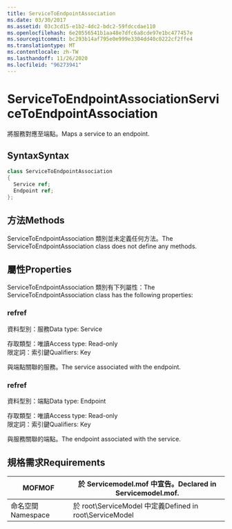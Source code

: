 ```yaml
---
title: ServiceToEndpointAssociation
ms.date: 03/30/2017
ms.assetid: 03c3cd15-e1b2-4dc2-bdc2-59fdccdae110
ms.openlocfilehash: 6e20556541b1aa48e7dfc6a8cde97e1bc477457e
ms.sourcegitcommit: bc293b14af795e0e999e3304dd40c0222cf2ffe4
ms.translationtype: MT
ms.contentlocale: zh-TW
ms.lasthandoff: 11/26/2020
ms.locfileid: "96273941"
---
```

# <a name="servicetoendpointassociation"></a><span data-ttu-id="022ce-102">ServiceToEndpointAssociation</span><span class="sxs-lookup"><span data-stu-id="022ce-102">ServiceToEndpointAssociation</span></span>

<span data-ttu-id="022ce-103">將服務對應至端點。</span><span class="sxs-lookup"><span data-stu-id="022ce-103">Maps a service to an endpoint.</span></span>  
  
## <a name="syntax"></a><span data-ttu-id="022ce-104">Syntax</span><span class="sxs-lookup"><span data-stu-id="022ce-104">Syntax</span></span>  
  
```csharp
class ServiceToEndpointAssociation  
{  
  Service ref;  
  Endpoint ref;  
};  
```  
  
## <a name="methods"></a><span data-ttu-id="022ce-105">方法</span><span class="sxs-lookup"><span data-stu-id="022ce-105">Methods</span></span>  

 <span data-ttu-id="022ce-106">ServiceToEndpointAssociation 類別並未定義任何方法。</span><span class="sxs-lookup"><span data-stu-id="022ce-106">The ServiceToEndpointAssociation class does not define any methods.</span></span>  
  
## <a name="properties"></a><span data-ttu-id="022ce-107">屬性</span><span class="sxs-lookup"><span data-stu-id="022ce-107">Properties</span></span>  

 <span data-ttu-id="022ce-108">ServiceToEndpointAssociation 類別有下列屬性：</span><span class="sxs-lookup"><span data-stu-id="022ce-108">The ServiceToEndpointAssociation class has the following properties:</span></span>  
  
### <a name="ref"></a><span data-ttu-id="022ce-109">ref</span><span class="sxs-lookup"><span data-stu-id="022ce-109">ref</span></span>  

 <span data-ttu-id="022ce-110">資料型別：服務</span><span class="sxs-lookup"><span data-stu-id="022ce-110">Data type: Service</span></span>  
  
 <span data-ttu-id="022ce-111">存取類型：唯讀</span><span class="sxs-lookup"><span data-stu-id="022ce-111">Access type: Read-only</span></span>  
<span data-ttu-id="022ce-112">限定詞：索引鍵</span><span class="sxs-lookup"><span data-stu-id="022ce-112">Qualifiers: Key</span></span>  
  
 <span data-ttu-id="022ce-113">與端點關聯的服務。</span><span class="sxs-lookup"><span data-stu-id="022ce-113">The service associated with the endpoint.</span></span>  
  
### <a name="ref"></a><span data-ttu-id="022ce-114">ref</span><span class="sxs-lookup"><span data-stu-id="022ce-114">ref</span></span>  

 <span data-ttu-id="022ce-115">資料型別：端點</span><span class="sxs-lookup"><span data-stu-id="022ce-115">Data type: Endpoint</span></span>  
  
 <span data-ttu-id="022ce-116">存取類型：唯讀</span><span class="sxs-lookup"><span data-stu-id="022ce-116">Access type: Read-only</span></span>  
<span data-ttu-id="022ce-117">限定詞：索引鍵</span><span class="sxs-lookup"><span data-stu-id="022ce-117">Qualifiers: Key</span></span>  
  
 <span data-ttu-id="022ce-118">與服務關聯的端點。</span><span class="sxs-lookup"><span data-stu-id="022ce-118">The endpoint associated with the service.</span></span>  
  
## <a name="requirements"></a><span data-ttu-id="022ce-119">規格需求</span><span class="sxs-lookup"><span data-stu-id="022ce-119">Requirements</span></span>  
  
|<span data-ttu-id="022ce-120">MOF</span><span class="sxs-lookup"><span data-stu-id="022ce-120">MOF</span></span>|<span data-ttu-id="022ce-121">於 Servicemodel.mof 中宣告。</span><span class="sxs-lookup"><span data-stu-id="022ce-121">Declared in Servicemodel.mof.</span></span>|  
|---------|-----------------------------------|  
|<span data-ttu-id="022ce-122">命名空間</span><span class="sxs-lookup"><span data-stu-id="022ce-122">Namespace</span></span>|<span data-ttu-id="022ce-123">於 root\ServiceModel 中定義</span><span class="sxs-lookup"><span data-stu-id="022ce-123">Defined in root\ServiceModel</span></span>|
